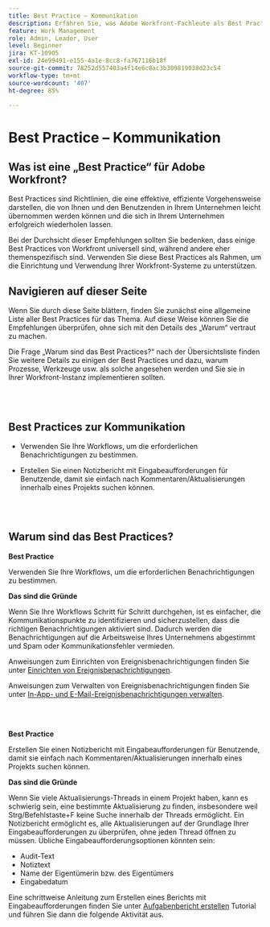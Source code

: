 ```yaml
---
title: Best Practice – Kommunikation
description: Erfahren Sie, was Adobe Workfront-Fachleute als Best Practices für das Einrichten und Verwalten von Kommunikationsbenachrichtigungen in Workfront empfehlen.
feature: Work Management
role: Admin, Leader, User
level: Beginner
jira: KT-10905
exl-id: 24e99491-e155-4a1e-8cc8-fa767116b18f
source-git-commit: 78252d557403a4f14e6c8ac3b309819038d23c54
workflow-type: tm+mt
source-wordcount: '407'
ht-degree: 85%

---
```


# Best Practice – Kommunikation

## Was ist eine „Best Practice“ für Adobe Workfront?

Best Practices sind Richtlinien, die eine effektive, effiziente Vorgehensweise darstellen, die von Ihnen und den Benutzenden in Ihrem Unternehmen leicht übernommen werden können und die sich in Ihrem Unternehmen erfolgreich wiederholen lassen.

Bei der Durchsicht dieser Empfehlungen sollten Sie bedenken, dass einige Best Practices von Workfront universell sind, während andere eher themenspezifisch sind. Verwenden Sie diese Best Practices als Rahmen, um die Einrichtung und Verwendung Ihrer Workfront-Systeme zu unterstützen.

## Navigieren auf dieser Seite

Wenn Sie durch diese Seite blättern, finden Sie zunächst eine allgemeine Liste aller Best Practices für das Thema. Auf diese Weise können Sie die Empfehlungen überprüfen, ohne sich mit den Details des „Warum“ vertraut zu machen.

Die Frage „Warum sind das Best Practices?“ nach der Übersichtsliste finden Sie weitere Details zu einigen der Best Practices und dazu, warum Prozesse, Werkzeuge usw. als solche angesehen werden und Sie sie in Ihrer Workfront-Instanz implementieren sollten.

</br>
</br>

## Best Practices zur Kommunikation

* Verwenden Sie Ihre Workflows, um die erforderlichen Benachrichtigungen zu bestimmen.

* Erstellen Sie einen Notizbericht mit Eingabeaufforderungen für Benutzende, damit sie einfach nach Kommentaren/Aktualisierungen innerhalb eines Projekts suchen können.

</br>
</br>

## Warum sind das Best Practices?

**Best Practice**

Verwenden Sie Ihre Workflows, um die erforderlichen Benachrichtigungen zu bestimmen.

**Das sind die Gründe**

Wenn Sie Ihre Workflows Schritt für Schritt durchgehen, ist es einfacher, die Kommunikationspunkte zu identifizieren und sicherzustellen, dass die richtigen Benachrichtigungen aktiviert sind. Dadurch werden die Benachrichtigungen auf die Arbeitsweise Ihres Unternehmens abgestimmt und Spam oder Kommunikationsfehler vermieden.

Anweisungen zum Einrichten von Ereignisbenachrichtigungen finden Sie unter [Einrichten von Ereignisbenachrichtigungen](https://experienceleague.adobe.com/docs/workfront-learn/tutorials-workfront/administration-and-setup/email-and-in-app-notifications/admin-set-up-event-notifications.html).

Anweisungen zum Verwalten von Ereignisbenachrichtigungen finden Sie unter [In-App- und E-Mail-Ereignisbenachrichtigungen verwalten](https://experienceleague.adobe.com/docs/workfront-learn/tutorials-workfront/administration-and-setup/email-and-in-app-notifications/manage-inapp-and-email-notifications.html).

</br>
</br>


**Best Practice**

Erstellen Sie einen Notizbericht mit Eingabeaufforderungen für Benutzende, damit sie einfach nach Kommentaren/Aktualisierungen innerhalb eines Projekts suchen können.



**Das sind die Gründe**

Wenn Sie viele Aktualisierungs-Threads in einem Projekt haben, kann es schwierig sein, eine bestimmte Aktualisierung zu finden, insbesondere weil Strg/Befehlstaste+F keine Suche innerhalb der Threads ermöglicht. Ein Notizbericht ermöglicht es, alle Aktualisierungen auf der Grundlage Ihrer Eingabeaufforderungen zu überprüfen, ohne jeden Thread öffnen zu müssen. Übliche Eingabeaufforderungsoptionen könnten sein:

* Audit-Text
* Notiztext
* Name der Eigentümerin bzw. des Eigentümers
* Eingabedatum

Eine schrittweise Anleitung zum Erstellen eines Berichts mit Eingabeaufforderungen finden Sie unter [Aufgabenbericht erstellen](https://experienceleague.adobe.com/docs/workfront-learn/tutorials-workfront/reporting/basic-reporting/create-a-task-report.html) Tutorial und führen Sie dann die folgende Aktivität aus.

